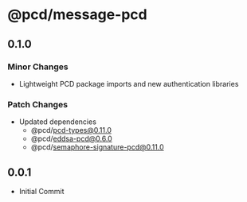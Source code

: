 # @pcd/message-pcd

## 0.1.0

### Minor Changes

- Lightweight PCD package imports and new authentication libraries

### Patch Changes

- Updated dependencies
  - @pcd/pcd-types@0.11.0
  - @pcd/eddsa-pcd@0.6.0
  - @pcd/semaphore-signature-pcd@0.11.0

## 0.0.1

- Initial Commit
